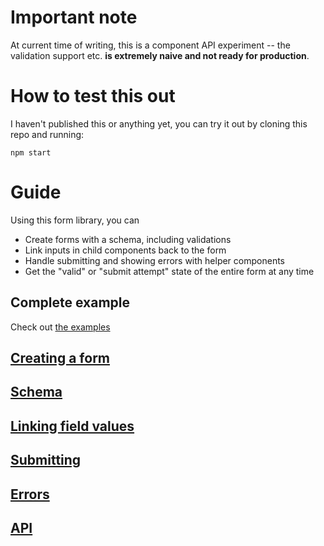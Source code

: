 # Important note

At current time of writing, this is a component API experiment -- the validation support etc. **is extremely naive and not ready for production**.

# How to test this out

I haven't published this or anything yet, you can try it out by cloning this repo and running:

`npm start`

# Guide

Using this form library, you can

* Create forms with a schema, including validations
* Link inputs in child components back to the form
* Handle submitting and showing errors with helper components
* Get the "valid" or "submit attempt" state of the entire form at any time

## Complete example

Check out [the examples](./examples)

## [Creating a form](./examples/simple/docs.md)

## [Schema](./examples/schema/docs.md)

## [Linking field values](./examples/linking/docs.md)

## [Submitting](./examples/submitting/docs.md)

## [Errors](./examples/errors/docs.md)

## [API](./src/lib/apiDocs)

